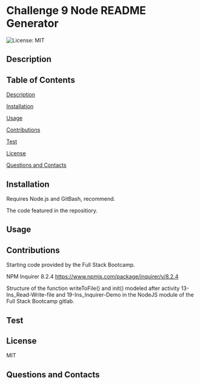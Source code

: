 # Challenge 9 Node README Generator

![License: MIT](https://img.shields.io/badge/License-MIT-yellow.svg)


## Description



## Table of Contents
[Description](#Description)

[Installation](#Installation)

[Usage](#Usage)

[Contributions](#Contributions)

[Test](#Test)

[License](#License)

[Questions and Contacts](#Questions-and-Contacts)


## Installation
Requires Node.js and GitBash, recommend. 

The code featured in the repositiory.



## Usage



## Contributions
Starting code provided by the Full Stack Bootcamp.

NPM Inquirer 8.2.4 https://www.npmjs.com/package/inquirer/v/8.2.4

Structure of the function writeToFile() and init() modeled after activity 13-Ins_Read-Write-file and 19-Ins_Inquirer-Demo in the NodeJS module of the Full Stack Bootcamp gitlab.

## Test



## License
MIT


## Questions and Contacts



